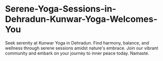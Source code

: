 # Serene-Yoga-Sessions-in-Dehradun-Kunwar-Yoga-Welcomes-You
Seek serenity at Kunwar Yoga in Dehradun. Find harmony, balance, and wellness through serene sessions amidst nature's embrace. Join our vibrant community and embark on your journey to inner peace today. Namaste.
